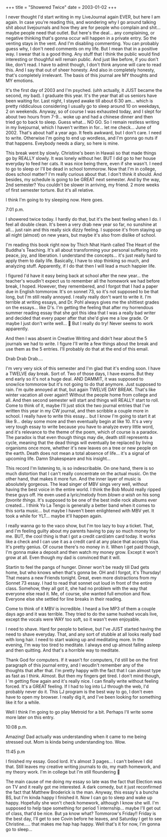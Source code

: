 +++
title = "Showered Twice"
date = 2003-01-02
+++

I never thought I'd start writing in my LiveJournal again EVER, but here I am again. In case you're reading this, and wondering why I go around talking shit about livejournals and how they are for people who complain and shit&#8230; maybe people need that outlet. But here's the deal&#8230; any complaining, or negative thinking that's gonna occur will happen in a private entry. So the venting stays in the vent. And I'm disabling commenting. You can probably guess why, I don't need comments on my life. But I mean that in a positive way. I swear that is a good thing. Any stuff that I think the public would find interesting or thoughful will remain public. And just like before, if you don't like, don't read. I have to admit though, I don't think anyone will care to read this. And I say that out of sheer honesty. And also in completely honesty, that's completely irrelevant. The basis of this journal are MY thoughts and MY emotions.

It's the first day of 2003 and I'm psyched. (uhh actually, it JUST became the second, my bad). I graduate this year. It's the year that all us seniors have been waiting for. Last night, I stayed awake till about 6:30 am&#8230; which is pretty riddiculous considering I usually go to sleep around 10 on weekdays, 2 on weekends. Anyway, so of course I was exhausted today, and I slept for about two hours from 7-9&#8230; woke up and had a chinese dinner and then tried go to back to sleep. Guess what&#8230; NO GO. So I remain restless writing in my livejournal, which I haven't written in for&#8230; let me check&#8230; June of 2002. That's about half a year ago. It feels awkward, but I don't care. I need to write. Otherwise I'm going to end up wordless, and I'm gonna go nuts if that happens. Eveybody needs a diary, so here is mine.

This break went by slowly. Christine's been in Hawaii so that made things go by REALLY slowly. It was lonely without her. BUT I did go to her house everyday to feed her cats. It was nice being there, even if she wasn't. I need to go to sleep or I'll be dead in school tommorow. Now that I'm in college, does school matter? I'm really curious about that. I don't think it should. And besides, my schedule is going to be GREAT next semester. And by the way, 2nd semester? You couldn't be slower in arriving, my friend. 2 more weeks of first semester torture. But it's all relative.

I think I'm going to try sleeping now. Here goes.

7:01 p.m.

I showered twice today. I hardly do that, but it's the best feeling when I do. I feel all double clean. It's been a very drab new year so far, no sunshine at all&#8230; just rain and this really sick dizzy feeling. I suppose it's from staying up all night (almost) on new years, but maybe it's also from dislike of school.

I'm reading this book right now by Thich Nhat Hanh called The Heart of the Buddha's Teaching. It's all about transforming your personal suffering into peace, joy, and liberation. I understand the concepts&#8230; it's just really hard to apply them to daily life. Basically, I have to stop thinking so much, and analyzing stuff. Apparently, if I do that then I will lead a much happier life.

I figured I'd have it easy being back at school after the new year&#8230; the teacher's woudln't expect us to remember all the homework we had before break, I hoped. However, they remembered, and I forgot that I had a paper due in English tommorow. It's on sonnet 73, so it's not supposed to be that long, but I'm still really annoyed. I really really don't want to write it. I'm terrible at writing essays, and Dr. Pohl always gives me the shittiest grades on the essays&#8230; like D's. I'm getting the feeling that after my horrendous summer reading essay that she got this idea that I was a really bad writer and decided that every paper after that she'd give me a low grade. Or maybe I just don't write well&#8230; 🙂 But I really do try! Never seems to work apparently.

And then I was absent in Creative Writing and didn't hear about the 5 journals we had to write. I figure I'll write a few things about the break and use them as the 5 entries. I'll probably do that at the end of this email.

Drab Drab Drab&#8230;.

I'm very very sick of this semester and I'm glad that it's ending soon. I have a TWELVE day break. Sort of. Two of those days, I have exams. But they end early so it's not a huge deal. AND DAMMIT, it was supposed to snow/ice tommorow but it's not going to do that anymore. Just supposed to rain. I'm quite annoyed at that, but again TWELVE DAY BREAK. That's like winter vacation all over again!! Without the people home from college and all. And then second semester will start and things will REALLY start to roll. Come to think of it, maybe I'll just stick the two journal entries that I've written this year in my CW journal, and then scribble a couple more in school. I really have to write this essay&#8230; but I know I'm going to start it at like 9&#8230; delay some more and then eventually begin at like 10. It's a very very tough essay to write because you have to analyze every little word, and it's relevance to the theme of the poem, which of course is a paradox. The paradox is that even though things may die, death still represents a cycle, meaning that the dead things will eventually be replaced by living organisms once more, whether it's new leaves on a tree or new people on the earth. Death does not mean a total absence of life&#8230; it's a signal of upcoming life. Damn Shakespeare and his insight&#8230;

This record I'm listening to, is so indescribable. On one hand, there is so much distortion that I can't really concentrate on the actual music. On the other hand, that makes it more fun. And the inner layer of music is absolutely gorgeous. The lead singer of MBV sings very well, without having the best voice in the entire world. I think the Bob Mould really ripped these guys off. He even used a lyric/melody from _blown a wish_ on his song _favorite things_. It's supposed to be one of the best indie rock albums ever created&#8230; I think Yo La Tengo is generally a better band when it comes to this sorta music&#8230; but maybe I haven't been enlightened with MBV yet. It took a while for YLT&#8230; maybe it'll happen again.

I really wanna go to the vaco show, but I'm too lazy to buy a ticket. That, and I'm feeling guilty about my parents having to pay so much money for me. BUT, the cool thing is that I got a credit card/atm card today. It works like a check and I can use it as a credit card at any place that accepts Visa. It's pretty genius. Of course there's no money in it. When I get paid though, I'm gonna make a deposit and then watch my money grow. Except it won't grow at all. Even though my dad is convinced that it will.

Startin to feel the pangs of hunger. Dinner won't be ready till Dad gets home, but who knows when that's gonna be. OH and I forgot, it's Thursday! That means a new Friends tonight. Great, even more distractions from my Sonnet 73 essay. I had to read that sonnet out loud in front of the entire class. Somehow, they all got it, she had no problem with the way that everyone else read it. Me, of course, she wanted full emotion and flow. Everyone else she settled for line breaks in their reading.

Come to think of it MBV is incredible. I heard a live MP3 of them a couple days ago and it was terrible. They tried to do the same hushed vocals live, except the vocals were WAY too soft, so it wasn't even enjoyable.

I need to shave. Hard for people to believe, but I've JUST started having the need to shave everyday. That, and any sort of stubble at all looks really bad with long hair. I need to start waking up and meditating more. In the evening, I'm way too tired to meditate. I always end up almost falling asleep and then quitting. And that's a horrible way to meditate.

Thank God for computers. If it wasn't for computers, I'd still be on the first paragraph of this journal entry, and I woudln't remember any of the thoughts that after that. I'm pretty happy with the fact that I can almost type as fast as I think. Almost. But then my fingers get tired. I don't mind though, I 'm getting flow again and it's really nice. I can finally write without feeling forced. It's a GREAT feeling. If I had to log into LJ through the web, I'd probably never do it. This LJ program is the best way to go, I don't even have to open my browser. I really dig it, and I've been looking for something like it for a while.

Well I think I'm going to go play Metroid for a bit. Perhaps I'll write some more later on this entry.

10:08 p.m.

Amazing! Dad actually was understanding when it came to me being stressed out. Mom is kinda being understanding too. Wow.

11:45 p.m

I finished my essay. Good lord. It's almost 3 pages&#8230; I can't believe I did that. Still leaves my creative writing journals to do, my math homework, and my theory work. I'm in college but I'm still floundering 🙁

The main cause of me doing my essay so late was the fact that Election was on TV and it really got me interested. A dark comedy, but it just reconfirmed the fact that Matthew Broderick is the man. Anyway, this essay's a buncha BS, but I'm kinda happy I finished it. Now I can go to sleep and wake up happy. Hopefully she won't check homework, although I know she will. I'm supposed to help tape something for period 1 internship&#8230; maybe I'll get out of class, that'd be nice. But ya know what? Tommorow's Friday!! Friday is the best day, I'll get to see Covin before he leaves, and Saturday I get to see Christine&#8230;.. that makes me hap hap happy. Well that's it for now, I'm gonna go to sleep&#8230;